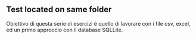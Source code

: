 ## Test located on same folder

Obiettivo di questa serie di esercizi è quello di lavorare con i file csv, excel, ed un primo approccio con il database SQLLite.